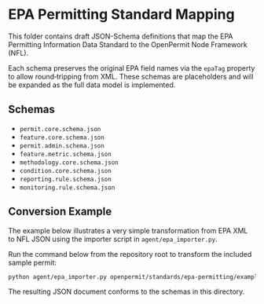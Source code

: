# EPA Permitting Standard Mapping

This folder contains draft JSON-Schema definitions that map the EPA Permitting Information Data Standard to the OpenPermit Node Framework (NFL).

Each schema preserves the original EPA field names via the `epaTag` property to allow round‑tripping from XML.  These schemas are placeholders and will be expanded as the full data model is implemented.

## Schemas

- `permit.core.schema.json`
- `feature.core.schema.json`
- `permit.admin.schema.json`
- `feature.metric.schema.json`
- `methodology.core.schema.json`
- `condition.core.schema.json`
- `reporting.rule.schema.json`
- `monitoring.rule.schema.json`

## Conversion Example

The example below illustrates a very simple transformation from EPA XML to NFL JSON using the importer script in `agent/epa_importer.py`.

Run the command below from the repository root to transform the included sample
permit:

```bash
python agent/epa_importer.py openpermit/standards/epa-permitting/examples/sample_permit.xml > permit.json
```

The resulting JSON document conforms to the schemas in this directory.
